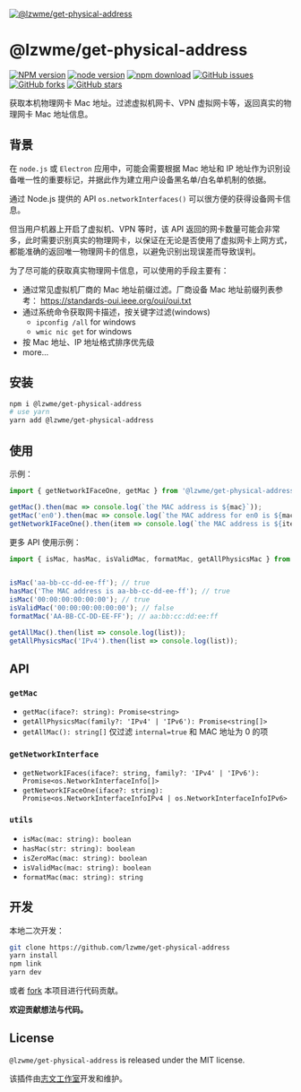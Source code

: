 [![@lzwme/get-physical-address](https://nodei.co/npm/@lzwme/get-physical-address.png)][npm-url]

# @lzwme/get-physical-address

[![NPM version][npm-badge]][npm-url]
[![node version][node-badge]][node-url]
[![npm download][download-badge]][download-url]
[![GitHub issues][issues-badge]][issues-url]
[![GitHub forks][forks-badge]][forks-url]
[![GitHub stars][stars-badge]][stars-url]

获取本机物理网卡 Mac 地址。过滤虚拟机网卡、VPN 虚拟网卡等，返回真实的物理网卡 Mac 地址信息。

## 背景

在 `node.js` 或 `Electron` 应用中，可能会需要根据 Mac 地址和 IP 地址作为识别设备唯一性的重要标记，并据此作为建立用户设备黑名单/白名单机制的依据。

通过 Node.js 提供的 API `os.networkInterfaces()` 可以很方便的获得设备网卡信息。

但当用户机器上开启了虚拟机、VPN 等时，该 API 返回的网卡数量可能会非常多，此时需要识别真实的物理网卡，以保证在无论是否使用了虚拟网卡上网方式，都能准确的返回唯一物理网卡的信息，以避免识别出现误差而导致误判。

为了尽可能的获取真实物理网卡信息，可以使用的手段主要有：

- 通过常见虚拟机厂商的 Mac 地址前缀过滤。厂商设备 Mac 地址前缀列表参考： https://standards-oui.ieee.org/oui/oui.txt
- 通过系统命令获取网卡描述，按关键字过滤(windows)
  - `ipconfig /all` for windows
  - `wmic nic get` for windows
- 按 Mac 地址、IP 地址格式排序优先级
- more...

## 安装

```bash
npm i @lzwme/get-physical-address
# use yarn
yarn add @lzwme/get-physical-address
```

## 使用

示例：

```ts
import { getNetworkIFaceOne, getMac } from '@lzwme/get-physical-address';

getMac().then(mac => console.log(`the MAC address is ${mac}`));
getMac('en0').then(mac => console.log(`the MAC address for en0 is ${mac}`));
getNetworkIFaceOne().then(item => console.log(`the MAC address is ${item.mac}, the IP address is ${item.address}`));
```

更多 API 使用示例：

```ts
import { isMac, hasMac, isValidMac, formatMac, getAllPhysicsMac } from '@lzwme/get-physical-address';


isMac('aa-bb-cc-dd-ee-ff'); // true
hasMac('The MAC address is aa-bb-cc-dd-ee-ff'); // true
isMac('00:00:00:00:00:00'); // true
isValidMac('00:00:00:00:00:00'); // false
formatMac('AA-BB-CC-DD-EE-FF'); // aa:bb:cc:dd:ee:ff

getAllMac().then(list => console.log(list));
getAllPhysicsMac('IPv4').then(list => console.log(list));
```

## API

### `getMac`

- `getMac(iface?: string): Promise<string>`
- `getAllPhysicsMac(family?: 'IPv4' | 'IPv6'): Promise<string[]>`
- `getAllMac(): string[]` 仅过滤 `internal=true` 和 MAC 地址为 0 的项

### `getNetworkInterface`

- `getNetworkIFaces(iface?: string, family?: 'IPv4' | 'IPv6'): Promise<os.NetworkInterfaceInfo[]>`
- `getNetworkIFaceOne(iface?: string): Promise<os.NetworkInterfaceInfoIPv4 | os.NetworkInterfaceInfoIPv6>`

### `utils`

- `isMac(mac: string): boolean`
- `hasMac(str: string): boolean`
- `isZeroMac(mac: string): boolean`
- `isValidMac(mac: string): boolean`
- `formatMac(mac: string): string`

## 开发

本地二次开发：

```bash
git clone https://github.com/lzwme/get-physical-address
yarn install
npm link
yarn dev
```

或者 [fork]() 本项目进行代码贡献。

**欢迎贡献想法与代码。**

## License

`@lzwme/get-physical-address` is released under the MIT license.

该插件由[志文工作室](https://lzw.me)开发和维护。


[stars-badge]: https://img.shields.io/github/stars/lzwme/get-physical-address.svg
[stars-url]: https://github.com/lzwme/get-physical-address/stargazers
[forks-badge]: https://img.shields.io/github/forks/lzwme/get-physical-address.svg
[forks-url]: https://github.com/lzwme/get-physical-address/network
[issues-badge]: https://img.shields.io/github/issues/lzwme/get-physical-address.svg
[issues-url]: https://github.com/lzwme/get-physical-address/issues
[npm-badge]: https://img.shields.io/npm/v/@lzwme/get-physical-address.svg?style=flat-square
[npm-url]: https://npmjs.org/package/@lzwme/get-physical-address
[node-badge]: https://img.shields.io/badge/node.js-%3E=_12.0.0-green.svg?style=flat-square
[node-url]: https://nodejs.org/download/
[download-badge]: https://img.shields.io/npm/dm/@lzwme/get-physical-address.svg?style=flat-square
[download-url]: https://npmjs.org/package/@lzwme/get-physical-address
[bundlephobia-url]: https://bundlephobia.com/result?p=@lzwme/get-physical-address@latest
[bundlephobia-badge]: https://badgen.net/bundlephobia/minzip/@lzwme/get-physical-address@latest
